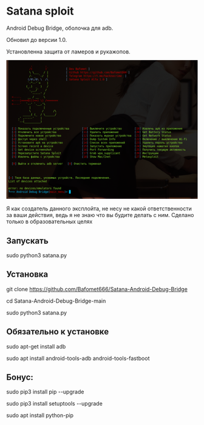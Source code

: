 # Satana sploit
  Android Debug Bridge, оболочка для adb.

Обновил до версии 1.0.

Установленна защита от ламеров и рукажопов.
  
 ![alt tag](https://github.com/Bafomet666/screen/blob/main/update.png)​

 Я как создатель данного эксплойта, не несу не какой ответственности за ваши действия, ведь я не знаю что вы будите делать с ним. Сделано только в образовательных целях
   
## Запускать
 
 sudo python3 satana.py
 
## Установка
  
 git clone https://github.com/Bafomet666/Satana-Android-Debug-Bridge

 cd Satana-Android-Debug-Bridge-main

 sudo python3 satana.py

## Обязательно к установке

 sudo  apt-get install adb

 sudo apt install android-tools-adb android-tools-fastboot

## Бонус:

 sudo pip3 install pip --upgrade

 sudo pip3 install setuptools --upgrade

 sudo apt install python-pip

